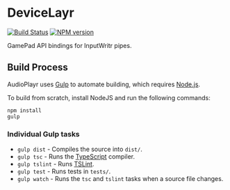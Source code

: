 # DeviceLayr
[![Build Status](https://travis-ci.org/FullScreenShenanigans/DeviceLayr.svg?branch=master)](https://travis-ci.org/FullScreenShenanigans/DeviceLayr)
[![NPM version](https://badge.fury.io/js/devicelayr.svg)](http://badge.fury.io/js/devicelayr)

GamePad API bindings for InputWritr pipes.


## Build Process

AudioPlayr uses [Gulp](http://gulpjs.com/) to automate building, which requires [Node.js](http://node.js.org).

To build from scratch, install NodeJS and run the following commands:

```
npm install
gulp
```

### Individual Gulp tasks

* `gulp dist` - Compiles the source into `dist/`. 
* `gulp tsc` - Runs the [TypeScript](https://typescriptlang.org/) compiler.
* `gulp tslint` - Runs [TSLint](https://github.com/palantir/tslint).
* `gulp test` - Runs tests in `tests/`. 
* `gulp watch` - Runs the `tsc` and `tslint` tasks when a source file changes.
